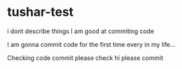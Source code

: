 # tushar-test
i dont describe things
I am good at commiting code

I am gonna commit code for the first time every in my life...

Checking code commit
please check
hi
please commit
